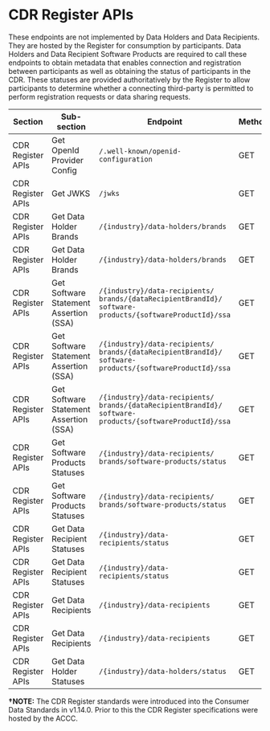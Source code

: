 # CDR Register APIs
<aside class="warning">
  These endpoints are not implemented by Data Holders and Data Recipients. They are hosted by the Register for consumption by participants.
  Data Holders and Data Recipient Software Products are required to call these endpoints to obtain metadata that enables connection and registration between participants as well as obtaining the status of participants in the CDR.
  These statuses are provided authoritatively by the Register to allow participants to determine whether a connecting third-party is permitted to perform registration requests or data sharing requests.
</aside>

| Section              | Sub-section                               | Endpoint                                                 | Method | Version | Binding Date   | Retirement Date | Date Introduced    | Date Deprecated     |
|----------------------|-------------------------------------------|----------------------------------------------------------|--------|---------|----------------|-----------------|--------------------|---------------------|
| CDR Register APIs    | Get OpenId Provider Config                | ``/.well-known/openid-configuration``                        | <span class="method get">GET</span>    | None    | 2021-10-29&dagger;    | N/A             | 2021-10-29, V1.14.0&dagger; | N/A                 |
| CDR Register APIs    | Get JWKS                                  | ``/jwks``                                                    | <span class="method get">GET</span>    | None    | 2021-10-29&dagger;    | N/A             | 2021-10-29, V1.14.0&dagger; | N/A                 |
| CDR Register APIs    | Get Data Holder Brands                    | ``/{industry}/data-holders/brands``                          | <span class="method get">GET</span>    | V1      | 2021-10-29&dagger;    | 2023-04-07 | 2021-10-29, V1.14.0&dagger; | 2021-12-23, V1.15.0 |
| CDR Register APIs    | Get Data Holder Brands                    | ``/{industry}/data-holders/brands``                          | <span class="method get">GET</span>    | V2      | 2022-11-15    | N/A              | 2021-12-23, V1.15.0* | N/A |
| CDR Register APIs    | Get Software Statement Assertion (SSA) | ``/{industry}/data-recipients/``<br/>``brands/{dataRecipientBrandId}/``<br/>``software-products/{softwareProductId}/ssa`` | <span class="method get">GET</span>    | V1    | 2021-10-29&dagger;  | 2023-04-07 | 2021-10-29, V1.14.0&dagger; | 2021-12-23, V1.15.0 |
| CDR Register APIs    | Get Software Statement Assertion (SSA) | ``/{industry}/data-recipients/``<br/>``brands/{dataRecipientBrandId}/``<br/>``software-products/{softwareProductId}/ssa`` | <span class="method get">GET</span>    | V2    | 2021-10-29&dagger;  | 2023-04-07 | 2021-10-29, V1.14.0&dagger; | 2021-12-23, V1.15.0 |
| CDR Register APIs    | Get Software Statement Assertion (SSA) | ``/{industry}/data-recipients/``<br/>``brands/{dataRecipientBrandId}/``<br/>``software-products/{softwareProductId}/ssa`` | <span class="method get">GET</span>    | V3    | 2022-11-15  | N/A             | 2021-12-23, V1.15.0 | N/A                 |
| CDR Register APIs    | Get Software Products Statuses | ``/{industry}/data-recipients/``<br/>``brands/software-products/status`` | <span class="method get">GET</span>  | V1  | 2021-10-29&dagger; | 2023-04-07 | 2021-10-29, V1.14.0&dagger; | 2021-12-23, V1.15.0 |
| CDR Register APIs    | Get Software Products Statuses | ``/{industry}/data-recipients/``<br/>``brands/software-products/status`` | <span class="method get">GET</span>  | V2  | 2022-11-15 | N/A | 2021-12-23, V1.15.0 | N/A                 |
| CDR Register APIs    | Get Data Recipient Statuses | ``/{industry}/data-recipients/status``                                     | <span class="method get">GET</span>    | V1     | 2021-10-29&dagger;    | 2023-04-07 | 2021-10-29, V1.14.0&dagger; | 2021-12-23, V1.15.0 |
| CDR Register APIs    | Get Data Recipient Statuses | ``/{industry}/data-recipients/status``                                     | <span class="method get">GET</span>    | V2     | 2022-11-15    | N/A              | 2021-12-23, V1.15.0 | N/A                 |
| CDR Register APIs    | Get Data Recipients                       | ``/{industry}/data-recipients``                              | <span class="method get">GET</span>    | V2     | 2021-10-29&dagger;    | 2023-04-07 | 2021-10-29, V1.14.0&dagger; | 2021-12-23, V1.15.0 |
| CDR Register APIs    | Get Data Recipients                       | ``/{industry}/data-recipients``                              | <span class="method get">GET</span>    | V3     | 2022-11-15    | N/A              | 2021-12-23, V1.15.0 | N/A |
| CDR Register APIs    | Get Data Holder Statuses                       | ``/{industry}/data-holders/status``                      | <span class="method get">GET</span>    | V1     | 2022-11-15    | N/A              | 2021-12-23, V1.15.0 | N/A |

**&dagger;NOTE:** The CDR Register standards were introduced into the Consumer Data Standards in v1.14.0. Prior to this the CDR Register specifications were hosted by the ACCC.
